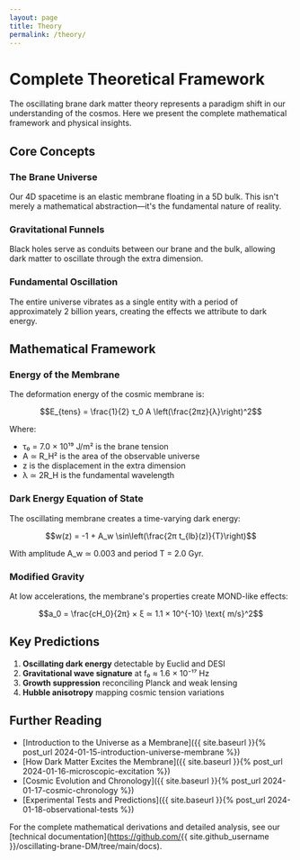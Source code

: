 ```yaml
---
layout: page
title: Theory
permalink: /theory/
---
```


# Complete Theoretical Framework

The oscillating brane dark matter theory represents a paradigm shift in our understanding of the cosmos. Here we present the complete mathematical framework and physical insights.

## Core Concepts

### The Brane Universe
Our 4D spacetime is an elastic membrane floating in a 5D bulk. This isn't merely a mathematical abstraction—it's the fundamental nature of reality.

### Gravitational Funnels
Black holes serve as conduits between our brane and the bulk, allowing dark matter to oscillate through the extra dimension.

### Fundamental Oscillation
The entire universe vibrates as a single entity with a period of approximately 2 billion years, creating the effects we attribute to dark energy.

## Mathematical Framework

### Energy of the Membrane

The deformation energy of the cosmic membrane is:

$$E_{tens} = \frac{1}{2} τ_0 A \left(\frac{2πz}{λ}\right)^2$$

Where:
- τ₀ = 7.0 × 10¹⁹ J/m² is the brane tension
- A ≃ R_H² is the area of the observable universe
- z is the displacement in the extra dimension
- λ ≃ 2R_H is the fundamental wavelength

### Dark Energy Equation of State

The oscillating membrane creates a time-varying dark energy:

$$w(z) = -1 + A_w \sin\left(\frac{2π t_{lb}(z)}{T}\right)$$

With amplitude A_w ≃ 0.003 and period T = 2.0 Gyr.

### Modified Gravity

At low accelerations, the membrane's properties create MOND-like effects:

$$a_0 = \frac{cH_0}{2π} × ξ ≃ 1.1 × 10^{-10} \text{ m/s}^2$$

## Key Predictions

1. **Oscillating dark energy** detectable by Euclid and DESI
2. **Gravitational wave signature** at f₀ ≈ 1.6 × 10⁻¹⁷ Hz
3. **Growth suppression** reconciling Planck and weak lensing
4. **Hubble anisotropy** mapping cosmic tension variations

## Further Reading

- [Introduction to the Universe as a Membrane]({{ site.baseurl }}{% post_url 2024-01-15-introduction-universe-membrane %})
- [How Dark Matter Excites the Membrane]({{ site.baseurl }}{% post_url 2024-01-16-microscopic-excitation %})
- [Cosmic Evolution and Chronology]({{ site.baseurl }}{% post_url 2024-01-17-cosmic-chronology %})
- [Experimental Tests and Predictions]({{ site.baseurl }}{% post_url 2024-01-18-observational-tests %})

For the complete mathematical derivations and detailed analysis, see our [technical documentation](https://github.com/{{ site.github_username }}/oscillating-brane-DM/tree/main/docs).